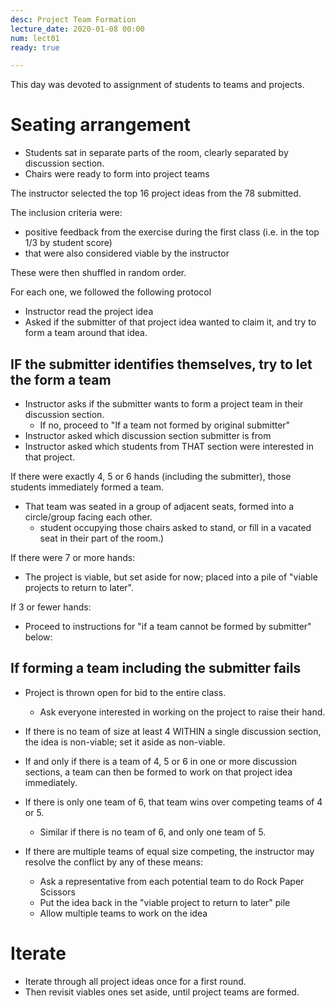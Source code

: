 ```yaml
---
desc: Project Team Formation
lecture_date: 2020-01-08 00:00
num: lect01
ready: true

---
```



This day was devoted to assignment of students to teams and projects.

# Seating arrangement

* Students sat in separate parts of the room, clearly separated by discussion section.    
* Chairs were ready to form into project teams

The instructor selected the top 16 project ideas from the 78 submitted.   

The inclusion criteria were:
* positive feedback from the exercise during the first class (i.e. in the top 1/3 by student score)
* that were also considered viable by the instructor

These were then shuffled in random order.

For each one, we followed the following protocol

* Instructor read the project idea
* Asked if the submitter of that project idea wanted to claim it, and try to form a team around that idea.

## IF the submitter identifies themselves, try to let the form a team

* Instructor asks if the submitter wants to form a project team in their discussion section.
   * If no, proceed to "If a team not formed by original submitter"
* Instructor asked which discussion section submitter is from
* Instructor asked which students from THAT section were interested in that project.

If there were exactly 4, 5 or 6 hands (including the submitter), those students immediately formed a team.
* That team was seated in a group of adjacent seats, formed into a circle/group facing each other. 
   * student occupying those chairs asked to stand, or fill in a vacated seat in their part of the room.)

If there were 7 or more hands:
* The project is viable, but set aside for now; placed into a pile of "viable projects to return to later".

If 3 or fewer hands:
* Proceed to instructions for "if a team cannot be formed by submitter" below:

## If forming a team including the submitter fails

* Project is thrown open for bid to the entire class.
   * Ask everyone interested in working on the project to raise their hand.

* If there is no team of size at least 4 WITHIN a single discussion section, the idea is non-viable; set it aside as non-viable.

* If and only if there is a team of 4, 5 or 6 in one or more discussion sections, a team can then be formed to work on that project idea immediately.

* If there is only one team of 6, that team wins over competing teams of 4 or 5.
   * Similar if there is no team of 6, and only one team of 5.
* If there are multiple teams of equal size competing, the instructor may resolve the conflict by any of these means:
   * Ask a representative from each potential team to do Rock Paper Scissors 
   * Put the idea back in the "viable project to return to later" pile
   * Allow multiple teams to work on the idea
   
# Iterate 

* Iterate through all project ideas once for a first round.
* Then revisit viables ones set aside, until project teams are formed.



